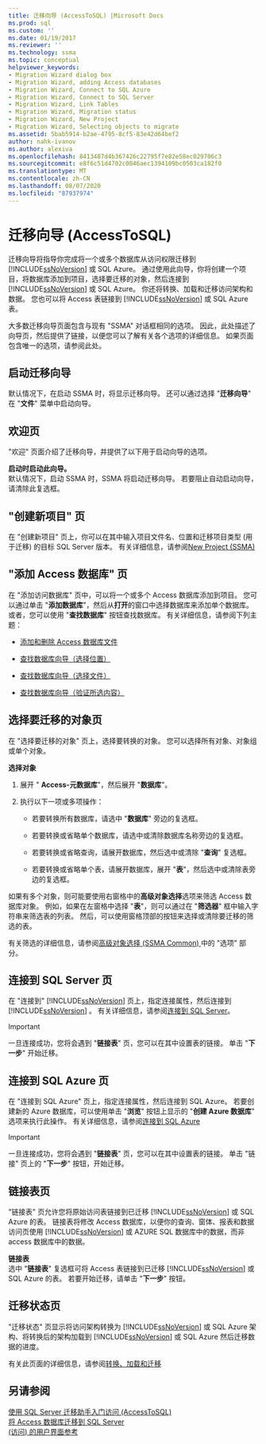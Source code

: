 ```yaml
---
title: 迁移向导 (AccessToSQL) |Microsoft Docs
ms.prod: sql
ms.custom: ''
ms.date: 01/19/2017
ms.reviewer: ''
ms.technology: ssma
ms.topic: conceptual
helpviewer_keywords:
- Migration Wizard dialog box
- Migration Wizard, adding Access databases
- Migration Wizard, Connect to SQL Azure
- Migration Wizard, Connect to SQL Server
- Migration Wizard, Link Tables
- Migration Wizard, Migration status
- Migration Wizard, New Project
- Migration Wizard, Selecting objects to migrate
ms.assetid: 5bab5914-b2ae-4795-8cf5-83e42d64bef2
author: nahk-ivanov
ms.author: alexiva
ms.openlocfilehash: 8413487d4b367426c22795f7e82e58ec029706c3
ms.sourcegitcommit: e8f6c51d4702c0046aec1394109bc0503ca182f0
ms.translationtype: MT
ms.contentlocale: zh-CN
ms.lasthandoff: 08/07/2020
ms.locfileid: "87937974"
---
```

# <a name="migration-wizard-accesstosql"></a>迁移向导 (AccessToSQL) 
迁移向导将指导你完成将一个或多个数据库从访问权限迁移到 [!INCLUDE[ssNoVersion](../../includes/ssnoversion-md.md)] 或 SQL Azure。 通过使用此向导，你将创建一个项目，将数据库添加到项目，选择要迁移的对象，然后连接到 [!INCLUDE[ssNoVersion](../../includes/ssnoversion-md.md)] 或 SQL Azure。 你还将转换、加载和迁移访问架构和数据。 您也可以将 Access 表链接到 [!INCLUDE[ssNoVersion](../../includes/ssnoversion-md.md)] 或 SQL Azure 表。  
  
大多数迁移向导页面包含与现有 "SSMA" 对话框相同的选项。 因此，此处描述了向导页，然后提供了链接，以便您可以了解有关各个选项的详细信息。 如果页面包含唯一的选项，请参阅此处。  
  
## <a name="starting-the-migration-wizard"></a>启动迁移向导  
默认情况下，在启动 SSMA 时，将显示迁移向导。 还可以通过选择 "**迁移向导**" 在 "**文件**" 菜单中启动向导。  
  
## <a name="welcome-page"></a>欢迎页  
"欢迎" 页面介绍了迁移向导，并提供了以下用于启动向导的选项。  
  
**启动时启动此向导。**  
默认情况下，启动 SSMA 时，SSMA 将启动迁移向导。 若要阻止自动启动向导，请清除此复选框。  
  
## <a name="create-new-project-page"></a>"创建新项目" 页  
在 "创建新项目" 页上，你可以在其中输入项目文件名、位置和迁移项目类型 (用于迁移) 的目标 SQL Server 版本。 有关详细信息，请参阅[New Project (SSMA) ](https://msdn.microsoft.com/ca294f6d-eeb5-42ca-9306-156281a3f0f3)  
  
## <a name="add-access-databases-page"></a>"添加 Access 数据库" 页  
在 "添加访问数据库" 页中，可以将一个或多个 Access 数据库添加到项目。 您可以通过单击 "**添加数据库**"，然后从**打开**的窗口中选择数据库来添加单个数据库。 或者，您可以使用 "**查找数据库**" 按钮查找数据库。 有关详细信息，请参阅下列主题：  
  
-   [添加和删除 Access 数据库文件](adding-and-removing-access-database-files-accesstosql.md)  
  
-   [查找数据库向导（选择位置）](https://msdn.microsoft.com/00b2d32a-998b-47a7-b25c-589b5bd6777a)  
  
-   [查找数据库向导（选择文件）](https://msdn.microsoft.com/2f574a34-4bab-40a4-89a8-ad4907ffc3fd)  
  
-   [查找数据库向导（验证所选内容）](https://msdn.microsoft.com/62e20e03-50cc-4ac8-8072-524d194d2ec3)  
  
## <a name="select-objects-to-migrate-page"></a>选择要迁移的对象页  
在 "选择要迁移的对象" 页上，选择要转换的对象。 您可以选择所有对象、对象组或单个对象。  
  
**选择对象**  
  
1.  展开 " **Access-元数据库**"，然后展开 "**数据库**"。  
  
2.  执行以下一项或多项操作：  
  
    -   若要转换所有数据库，请选中 "**数据库**" 旁边的复选框。  
  
    -   若要转换或省略单个数据库，请选中或清除数据库名称旁边的复选框。  
  
    -   若要转换或省略查询，请展开数据库，然后选中或清除 "**查询**" 复选框。  
  
    -   若要转换或省略单个表，请展开数据库，展开 "**表**"，然后选中或清除表旁边的复选框。  
  
如果有多个对象，则可能要使用右窗格中的**高级对象选择**选项来筛选 Access 数据库对象。 例如，如果在左窗格中选择 "**表**"，则可以通过在 "**筛选器**" 框中输入字符串来筛选表的列表。 然后，可以使用窗格顶部的按钮来选择或清除要迁移的筛选的表。  
  
有关筛选的详细信息，请参阅[高级对象选择 (SSMA Common) ](https://msdn.microsoft.com/f53b0c79-5473-410a-a0dc-d8f544f7a63c)中的 "选项" 部分。  
  
## <a name="connect-to-sql-server-page"></a>连接到 SQL Server 页  
在 "连接到" [!INCLUDE[ssNoVersion](../../includes/ssnoversion-md.md)] 页上，指定连接属性，然后连接到 [!INCLUDE[ssNoVersion](../../includes/ssnoversion-md.md)] 。 有关详细信息，请参阅[连接到 SQL Server](connect-to-sql-server-accesstosql.md)。
  
> [!IMPORTANT]  
> 一旦连接成功，您将会遇到 "**链接表**" 页，您可以在其中设置表的链接。 单击 "**下一步**" 开始迁移。  
  
## <a name="connect-to-sql-azure-page"></a>连接到 SQL Azure 页  
在 "连接到 SQL Azure" 页上，指定连接属性，然后连接到 SQL Azure。 若要创建新的 Azure 数据库，可以使用单击 "**浏览**" 按钮上显示的 "**创建 Azure 数据库**" 选项来执行此操作。 有关详细信息，请参阅[连接到 SQL Azure](connect-to-azure-sql-db-accesstosql.md)  
  
> [!IMPORTANT]  
> 一旦连接成功，您将会遇到 "**链接表**" 页，您可以在其中设置表的链接。 单击 "链接" 页上的 "**下一步**" 按钮，开始迁移。  
  
## <a name="link-tables-page"></a>链接表页  
"链接表" 页允许您将原始访问表链接到已迁移 [!INCLUDE[ssNoVersion](../../includes/ssnoversion-md.md)] 或 SQL Azure 的表。 链接表将修改 Access 数据库，以便你的查询、窗体、报表和数据访问页使用 [!INCLUDE[ssNoVersion](../../includes/ssnoversion-md.md)] 或 AZURE SQL 数据库中的数据，而非 access 数据库中的数据。  
  
**链接表**  
选中 "**链接表**" 复选框可将 Access 表链接到已迁移 [!INCLUDE[ssNoVersion](../../includes/ssnoversion-md.md)] 或 SQL Azure 的表。 若要开始迁移，请单击 "**下一步**" 按钮。  
  
## <a name="migration-status-page"></a>迁移状态页  
"迁移状态" 页显示将访问架构转换为 [!INCLUDE[ssNoVersion](../../includes/ssnoversion-md.md)] 或 SQL Azure 架构、将转换后的架构加载到 [!INCLUDE[ssNoVersion](../../includes/ssnoversion-md.md)] 或 SQL Azure 然后迁移数据的进度。  
  
有关此页面的详细信息，请参阅[转换、加载和迁移](https://msdn.microsoft.com/4ec83e96-88a5-4b7b-8d5a-f3429d9a936b)  
  
## <a name="see-also"></a>另请参阅  
[使用 SQL Server 迁移助手入门访问 &#40;AccessToSQL&#41;](../../ssma/access/getting-started-with-sql-server-migration-assistant-for-access-accesstosql.md)  
[将 Access 数据库迁移到 SQL Server](migrating-access-databases-to-sql-server-azure-sql-db-accesstosql.md)  
[ (访问) 的用户界面参考](https://msdn.microsoft.com/af24c303-4a41-449b-9c86-d6558a97e839)  
  

